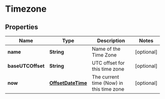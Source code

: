 
# Timezone

## Properties
Name | Type | Description | Notes
------------ | ------------- | ------------- | -------------
**name** | **String** | Name of the Time Zone |  [optional]
**baseUTCOffset** | **String** | UTC offset for this time zone |  [optional]
**now** | [**OffsetDateTime**](OffsetDateTime.md) | The current time (Now) in this time zone |  [optional]




